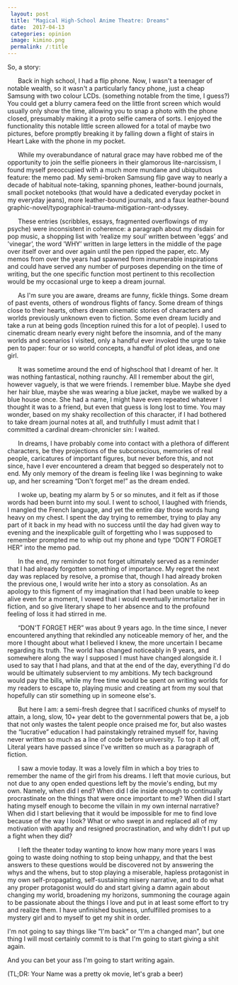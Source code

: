 ```yaml
---
 layout: post
 title: "Magical High-School Anime Theatre: Dreams"
 date:  2017-04-13
 categories: opinion 
 image: kimino.png
 permalink: /:title
---
```



So, a story:

&nbsp;&nbsp;&nbsp;&nbsp;&nbsp;&nbsp;Back in high school, I had a flip phone. Now, I wasn't a teenager of notable wealth, so it wasn't a particularly fancy phone, just a cheap Samsung with two colour LCDs. (something notable from the time, I guess?) You could get a blurry camera feed on the little front screen which would usually only show the time, allowing you to snap a photo with the phone closed, presumably making it a proto selfie camera of sorts. I enjoyed the functionality this notable little screen allowed for a total of maybe two pictures, before promptly breaking it by falling down a flight of stairs in Heart Lake with the phone in my pocket.

&nbsp;&nbsp;&nbsp;&nbsp;&nbsp;&nbsp;While my overabundance of natural grace may have robbed me of the opportunity to join the selfie pioneers in their glamorous lite-narcissism, I found myself preoccupied with a much more mundane and ubiquitous feature: the memo pad. My semi-broken Samsung flip gave way to nearly a decade of habitual note-taking, spanning phones, leather-bound journals, small pocket notebooks (that would have a dedicated everyday pocket in my everyday jeans), more leather-bound journals, and a faux leather-bound graphic-novel/typographical-trauma-mitigation-rant-odyssey.

&nbsp;&nbsp;&nbsp;&nbsp;&nbsp;&nbsp;These entries (scribbles, essays, fragmented overflowings of my psyche) were inconsistent in coherence: a paragraph about my disdain for pop music, a shopping list with ‘realize my soul’ written between 'eggs’ and 'vinegar’, the word 'WHY’ written in large letters in the middle of the page over itself over and over again until the pen ripped the paper, etc. My memos from over the years had spawned from innumerable inspirations and could have served any number of purposes depending on the time of writing, but the one specific function most pertinent to this recollection would be my occasional urge to keep a dream journal.

&nbsp;&nbsp;&nbsp;&nbsp;&nbsp;&nbsp;As I'm sure you are aware, dreams are funny, fickle things. Some dream of past events, others of wondrous flights of fancy. Some dream of things close to their hearts, others dream cinematic stories of characters and worlds previously unknown even to fiction. Some even dream lucidly and take a run at being gods (Inception ruined this for a lot of people). I used to cinematic dream nearly every night before the insomnia, and of the many worlds and scenarios I visited, only a handful ever invoked the urge to take pen to paper: four or so world concepts, a handful of plot ideas, and one girl.

&nbsp;&nbsp;&nbsp;&nbsp;&nbsp;&nbsp;It was sometime around the end of highschool that I dreamt of her. It was nothing fantastical, nothing raunchy. All I remember about the girl, however vaguely, is that we were friends. I remember blue. Maybe she dyed her hair blue, maybe she was wearing a blue jacket, maybe we walked by a blue house once. She had a name, I might have even repeated whatever I thought it was to a friend, but even that guess is long lost to time. You may wonder, based on my shaky recollection of this character, if I had bothered to take dream journal notes at all, and truthfully I must admit that I committed a cardinal dream-chronicler sin: I waited.

&nbsp;&nbsp;&nbsp;&nbsp;&nbsp;&nbsp;In dreams, I have probably come into contact with a plethora of different characters, be they projections of the subconscious, memories of real people, caricatures of important figures, but never before this, and not since, have I ever encountered a dream that begged so desperately not to end. My only memory of the dream is feeling like I was beginning to wake up, and her screaming “Don't forget me!” as the dream ended.

&nbsp;&nbsp;&nbsp;&nbsp;&nbsp;&nbsp;I woke up, beating my alarm by 5 or so minutes, and it felt as if those words had been burnt into my soul. I went to school, I laughed with friends, I mangled the French language, and yet the entire day those words hung heavy on my chest. I spent the day trying to remember, trying to play any part of it back in my head with no success until the day had given way to evening and the inexplicable guilt of forgetting who I was supposed to remember prompted me to whip out my phone and type “DON'T FORGET HER” into the memo pad.

&nbsp;&nbsp;&nbsp;&nbsp;&nbsp;&nbsp;In the end, my reminder to not forget ultimately served as a reminder that I had already forgotten something of importance. My regret the next day was replaced by resolve, a promise that, though I had already broken the previous one, I would write her into a story as consolation. As an apology to this figment of my imagination that I had been unable to keep alive even for a moment, I vowed that i would eventually immortalize her in fiction, and so give literary shape to her absence and to the profound feeling of loss it had stirred in me.

&nbsp;&nbsp;&nbsp;&nbsp;&nbsp;&nbsp;“DON'T FORGET HER” was about 9 years ago. In the time since, I never encountered anything that rekindled any noticeable memory of her, and the more I thought about what I believed I knew, the more uncertain I became regarding its truth. The world has changed noticeably in 9 years, and somewhere along the way I supposed I must have changed alongside it. I used to say that I had plans, and that at the end of the day, everything I'd do would be ultimately subservient to my ambitions. My tech background would pay the bills, while my free time would be spent on writing worlds for my readers to escape to, playing music and creating art from my soul that hopefully can stir something up in someone else's.

&nbsp;&nbsp;&nbsp;&nbsp;&nbsp;&nbsp;But here I am: a semi-fresh degree that I sacrificed chunks of myself to attain, a long, slow, 10+ year debt to the governmental powers that be, a job that not only wastes the talent people once praised me for, but also wastes the “lucrative” education I had painstakingly retrained myself for, having never written so much as a line of code before university. To top it all off, Literal years have passed since I've written so much as a paragraph of fiction.

&nbsp;&nbsp;&nbsp;&nbsp;&nbsp;&nbsp;I saw a movie today. It was a lovely film in which a boy tries to remember the name of the girl from his dreams. I left that movie curious, but not due to any open ended questions left by the movie's ending, but my own. Namely, when did I end? When did I die inside enough to continually procrastinate on the things that were once important to me? When did I start hating myself enough to become the villain in my own internal narrative? When did I start believing that it would be impossible for me to find love because of the way I look? What or who swept in and replaced all of my motivation with apathy and resigned procrastination, and why didn't I put up a fight when they did?

&nbsp;&nbsp;&nbsp;&nbsp;&nbsp;&nbsp;I left the theater today wanting to know how many more years I was going to waste doing nothing to stop being unhappy, and that the best answers to these questions would be discovered not by answering the whys and the whens, but to stop playing a miserable, hapless protagonist in my own self-propagating, self-sustaining misery narrative, and to do what any proper protagonist would do and start giving a damn again about changing my world, broadening my horizons, summoning the courage again to be passionate about the things I love and put in at least some effort to try and realize them. I have unfinished business, unfulfilled promises to a mystery girl and to myself to get my shit in order.

I'm not going to say things like “I'm back” or “I'm a changed man”, but one thing I will most certainly commit to is that I'm going to start giving a shit again.

And you can bet your ass I'm going to start writing again.

(TL;DR: Your Name was a pretty ok movie, let's grab a beer)